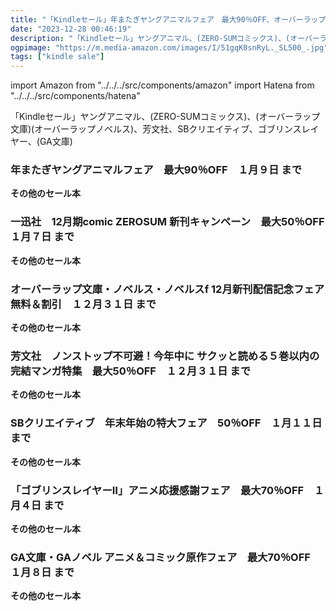 ```yaml
---
title: "「Kindleセール」年またぎヤングアニマルフェア　最大90％OFF、オーバーラップ文庫・ノベルス・ノベルスf 12月新刊配信記念フェア　無料＆割引"
date: "2023-12-28 00:46:19"
description: "「Kindleセール」ヤングアニマル、(ZERO-SUMコミックス)、(オーバーラップ文庫)(オーバーラップノベルス)、芳文社、SBクリエイティブ、ゴブリンスレイヤー、(GA文庫)"
ogpimage: "https://m.media-amazon.com/images/I/51gqK0snRyL._SL500_.jpg"
tags: ["kindle sale"]
---
```

import Amazon from "../../../src/components/amazon"
import Hatena from "../../../src/components/hatena"

「Kindleセール」ヤングアニマル、(ZERO-SUMコミックス)、(オーバーラップ文庫)(オーバーラップノベルス)、芳文社、SBクリエイティブ、ゴブリンスレイヤー、(GA文庫)



### 年またぎヤングアニマルフェア　最大90％OFF　１月９日 まで


<Amazon asin="B0B6P7K8SF" />



<Amazon asin="B01NAV5CFC" />



<Amazon asin="B01LXUG1OA" />


**その他のセール本**

<Hatena src="https://kyukyunyorituryo.github.io/kindle_sale/20240109s37779/" title=""/>

### 一迅社　12月期comic ZEROSUM 新刊キャンペーン　最大50％OFF　１月７日 まで

<Amazon asin="B09YC5Y6GS" />



<Amazon asin="B0BQLPX286" />



<Amazon asin="B00DJ569D0" />


**その他のセール本**

<Hatena src="https://kyukyunyorituryo.github.io/kindle_sale/20240107s37791/" title=""/>

### オーバーラップ文庫・ノベルス・ノベルスf 12月新刊配信記念フェア　無料＆割引　１２月３１日 まで


<Amazon asin="B0CF535Q8M" />



<Amazon asin="B0CF52BJCD" />



<Amazon asin="B0CPPMHGPS" />


**その他のセール本**

<Hatena src="https://kyukyunyorituryo.github.io/kindle_sale/20231231s37636/" title=""/>

### 芳文社　ノンストップ不可避！今年中に サクッと読める５巻以内の完結マンガ特集　最大50％OFF　１２月３１日 まで


<Amazon asin="B0B24RHW7J" />



<Amazon asin="B09VKWNQCT" />



<Amazon asin="B099HYSDW8" />


**その他のセール本**

<Hatena src="https://kyukyunyorituryo.github.io/kindle_sale/20231231s37734/" title=""/>

### SBクリエイティブ　年末年始の特大フェア　50％OFF　１月１１日 まで


<Amazon asin="B07FVK45BX" />



<Amazon asin="B07KQSRZ1S" />



<Amazon asin="B07YD9WMDD" />


**その他のセール本**

<Hatena src="https://kyukyunyorituryo.github.io/kindle_sale/20240111sb543/" title=""/>

### 「ゴブリンスレイヤーⅡ」アニメ応援感謝フェア　最大70％OFF　１月４日 まで


<Amazon asin="B01B5QTVA2" />



<Amazon asin="B07R13MSZG" />



<Amazon asin="B07K3MRTRS" />


**その他のセール本**

<Hatena src="https://kyukyunyorituryo.github.io/kindle_sale/20240104sb542/" title=""/>

### GA文庫・GAノベル アニメ＆コミック原作フェア　最大70％OFF　１月８日 まで


<Amazon asin="B08F21NCR5" />



<Amazon asin="B07FZZDYH1" />



<Amazon asin="B01MYEO4H7" />


**その他のセール本**

<Hatena src="https://kyukyunyorituryo.github.io/kindle_sale/20240108s37689/" title=""/>